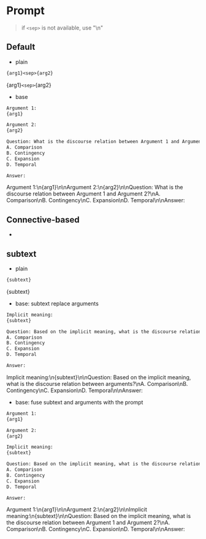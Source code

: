 # Prompt

> if `<sep>` is not available, use "\n"

## Default

* plain

```txt
{arg1}<sep>{arg2}
```

{arg1}`<sep>`{arg2}

* base

```txt
Argument 1:
{arg1}

Argument 2:
{arg2}

Question: What is the discourse relation between Argument 1 and Argument 2?
A. Comparison
B. Contingency
C. Expansion
D. Temporal

Answer:
```

Argument 1:\n{arg1}\n\nArgument 2:\n{arg2}\n\nQuestion: What is the discourse relation between Argument 1 and Argument 2?\nA. Comparison\nB. Contingency\nC. Expansion\nD. Temporal\n\nAnswer:

## Connective-based

* 

## subtext

* plain

```txt
{subtext}
```

{subtext}

* base: subtext replace arguments

```txt
Implicit meaning:
{subtext}

Question: Based on the implicit meaning, what is the discourse relation between arguments?
A. Comparison
B. Contingency
C. Expansion
D. Temporal

Answer:
```

Implicit meaning:\n{subtext}\n\nQuestion: Based on the implicit meaning, what is the discourse relation between arguments?\nA. Comparison\nB. Contingency\nC. Expansion\nD. Temporal\n\nAnswer:

* base: fuse subtext and arguments with the prompt

```txt
Argument 1:
{arg1}

Argument 2:
{arg2}

Implicit meaning:
{subtext}

Question: Based on the implicit meaning, what is the discourse relation between Argument 1 and Argument 2?
A. Comparison
B. Contingency
C. Expansion
D. Temporal

Answer:
```

Argument 1:\n{arg1}\n\nArgument 2:\n{arg2}\n\nImplicit meaning:\n{subtext}\n\nQuestion: Based on the implicit meaning, what is the discourse relation between Argument 1 and Argument 2?\nA. Comparison\nB. Contingency\nC. Expansion\nD. Temporal\n\nAnswer:
